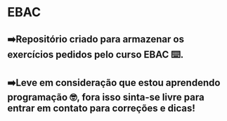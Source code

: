 # <strong style="color🟨">EBAC</strong>

## ➡️Repositório criado para armazenar os exercícios pedidos pelo curso EBAC ⌨️.
## ➡️Leve em consideração que estou aprendendo programação 🤓, fora isso sinta-se livre para entrar em contato para correções e dicas!
